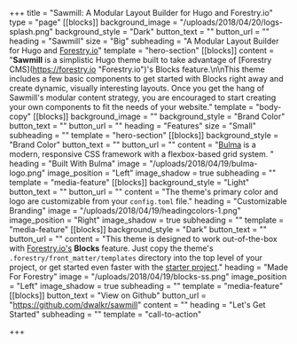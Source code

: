 +++
title = "Sawmill: A Modular Layout Builder for Hugo and Forestry.io"
type = "page"
[[blocks]]
background_image = "/uploads/2018/04/20/logs-splash.png"
background_style = "Dark"
button_text = ""
button_url = ""
heading = "Sawmill"
size = "Big"
subheading = "A Modular Layout Builder for Hugo and [Forestry.io](https://forestry.io)"
template = "hero-section"
[[blocks]]
content = "**Sawmill** is a simplistic Hugo theme built to take advantage of [Forestry CMS](https://forestry.io \"Forestry.io\")'s Blocks feature.\n\nThis theme includes a few basic components to get started with Blocks right away and create dynamic, visually interesting layouts. Once you get the hang of Sawmill's modular content strategy, you are encouraged to start creating your own components to fit the needs of your website."
template = "body-copy"
[[blocks]]
background_image = ""
background_style = "Brand Color"
button_text = ""
button_url = ""
heading = "Features"
size = "Small"
subheading = ""
template = "hero-section"
[[blocks]]
background_style = "Brand Color"
button_text = ""
button_url = ""
content = "[Bulma](https://bulma.io/) is a modern, responsive CSS framework with a flexbox-based grid system. "
heading = "Built With Bulma"
image = "/uploads/2018/04/19/bulma-logo.png"
image_position = "Left"
image_shadow = true
subheading = ""
template = "media-feature"
[[blocks]]
background_style = "Light"
button_text = ""
button_url = ""
content = "The theme's primary color and logo are customizable from your `config.toml` file."
heading = "Customizable Branding"
image = "/uploads/2018/04/19/headingcolors-1.png"
image_position = "Right"
image_shadow = true
subheading = ""
template = "media-feature"
[[blocks]]
background_style = "Dark"
button_text = ""
button_url = ""
content = "This theme is designed to work out-of-the-box with [Forestry.io's](https://forestry.io) **Blocks** feature. Just copy the theme's `.forestry/front_matter/templates` directory into the top level of your project, or get started even faster with the [starter project](https://github.com/dwalkr/sawmill-starter)."
heading = "Made For Forestry"
image = "/uploads/2018/04/19/blocks-ss.png"
image_position = "Left"
image_shadow = true
subheading = ""
template = "media-feature"
[[blocks]]
button_text = "View on Github"
button_url = "https://github.com/dwalkr/sawmill"
content = ""
heading = "Let's Get Started"
subheading = ""
template = "call-to-action"

+++
